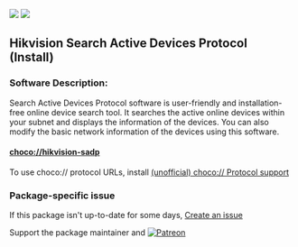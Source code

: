 [![](https://img.shields.io/chocolatey/v/hikvision-sadp?color=green&label=hikvision-sadp)](https://chocolatey.org/packages/hikvision-sadp) [![](https://img.shields.io/chocolatey/dt/hikvision-sadp)](https://chocolatey.org/packages/hikvision-sadp)

## Hikvision Search Active Devices Protocol (Install)

### Software Description:
Search Active Devices Protocol software is user-friendly and installation-free online
device search tool. It searches the active online devices within your subnet and
displays the information of the devices. You can also modify the basic network
information of the devices using this software.

#### [choco://hikvision-sadp](choco://hikvision-sadp)
To use choco:// protocol URLs, install [(unofficial) choco:// Protocol support ](https://chocolatey.org/packages/choco-protocol-support)

### Package-specific issue
If this package isn't up-to-date for some days, [Create an issue](https://github.com/tunisiano187/Chocolatey-packages/issues/new/choose)

Support the package maintainer and [![Patreon](https://cdn.jsdelivr.net/gh/tunisiano187/Chocolatey-packages@d15c4e19c709e7148588d4523ffc6dd3cd3c7e5e/icons/patreon.png)](https://www.patreon.com/tunisiano)
